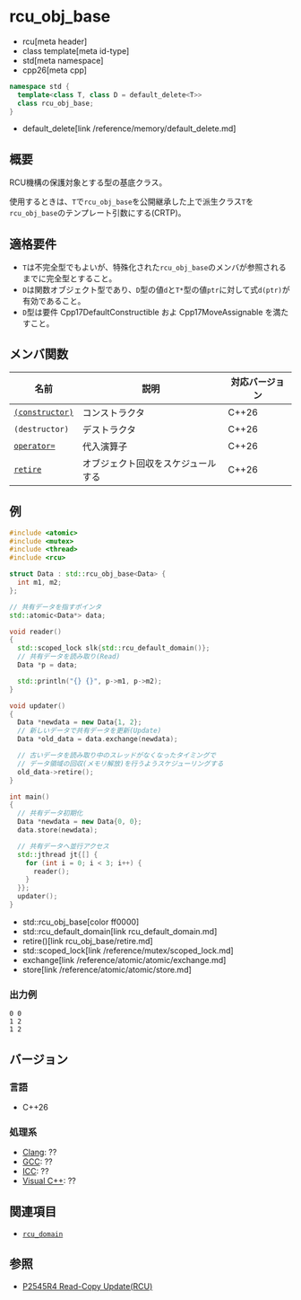 # rcu_obj_base
* rcu[meta header]
* class template[meta id-type]
* std[meta namespace]
* cpp26[meta cpp]

```cpp
namespace std {
  template<class T, class D = default_delete<T>>
  class rcu_obj_base;
}
```
* default_delete[link /reference/memory/default_delete.md]

## 概要
RCU機構の保護対象とする型の基底クラス。

使用するときは、`T`で`rcu_obj_base`を公開継承した上で派生クラス`T`を`rcu_obj_base`のテンプレート引数にする(CRTP)。


## 適格要件
- `T`は不完全型でもよいが、特殊化された`rcu_obj_base`のメンバが参照されるまでに完全型とすること。
- `D`は関数オブジェクト型であり、`D`型の値`d`と`T*`型の値`ptr`に対して式`d(ptr)`が有効であること。
- `D`型は要件 Cpp17DefaultConstructible およ Cpp17MoveAssignable を満たすこと。


## メンバ関数

| 名前            | 説明           | 対応バージョン |
|-----------------|----------------|-------|
| [`(constructor)`](rcu_obj_base/op_constructor.md) | コンストラクタ | C++26 |
| `(destructor)` | デストラクタ | C++26 |
| [`operator=`](rcu_obj_base/op_assign.md) | 代入演算子 | C++26 |
| [`retire`](rcu_obj_base/retire.md) | オブジェクト回収をスケジュールする | C++26 |


## 例
```cpp example
#include <atomic>
#include <mutex>
#include <thread>
#include <rcu>

struct Data : std::rcu_obj_base<Data> {
  int m1, m2;
};

// 共有データを指すポインタ
std::atomic<Data*> data;

void reader()
{
  std::scoped_lock slk{std::rcu_default_domain()};
  // 共有データを読み取り(Read)
  Data *p = data;

  std::println("{} {}", p->m1, p->m2);
}

void updater()
{
  Data *newdata = new Data{1, 2};
  // 新しいデータで共有データを更新(Update)
  Data *old_data = data.exchange(newdata);

  // 古いデータを読み取り中のスレッドがなくなったタイミングで
  // データ領域の回収(メモリ解放)を行うようスケジューリングする
  old_data->retire();
}

int main()
{
  // 共有データ初期化
  Data *newdata = new Data{0, 0};
  data.store(newdata);

  // 共有データへ並行アクセス
  std::jthread jt{[] {
    for (int i = 0; i < 3; i++) {
      reader();
    }
  }};
  updater();
}
```
* std::rcu_obj_base[color ff0000]
* std::rcu_default_domain[link rcu_default_domain.md]
* retire()[link rcu_obj_base/retire.md]
* std::scoped_lock[link /reference/mutex/scoped_lock.md]
* exchange[link /reference/atomic/atomic/exchange.md]
* store[link /reference/atomic/atomic/store.md]

### 出力例
```
0 0
1 2
1 2
```


## バージョン
### 言語
- C++26

### 処理系
- [Clang](/implementation.md#clang): ??
- [GCC](/implementation.md#gcc): ??
- [ICC](/implementation.md#icc): ??
- [Visual C++](/implementation.md#visual_cpp): ??


## 関連項目
- [`rcu_domain`](rcu_domain.md)


## 参照
- [P2545R4 Read-Copy Update(RCU)](https://open-std.org/jtc1/sc22/wg21/docs/papers/2023/p2545r4.pdf)
